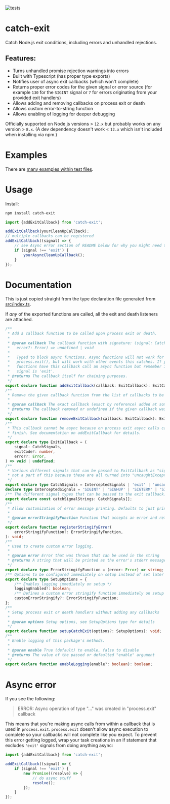 ![tests](https://github.com/electrovir/catch-exit/workflows/tests/badge.svg)

# catch-exit

Catch Node.js exit conditions, including errors and unhandled rejections.

## Features:

-   Turns unhandled promise rejection warnings into errors
-   Built with Typescript (has proper type exports)
-   Notifies user of async exit callbacks (which won't complete)
-   Returns proper error codes for the given signal or error source (for example `130` for the `SIGINT` signal or `7` for errors originating from your provided exit handlers)
-   Allows adding and removing callbacks on process exit or death
-   Allows custom error-to-string function
-   Allows enabling of logging for deeper debugging

Officially supported on Node.js versions > `12.x` but probably works on any version > `8.x`. (A dev dependency doesn't work < `12.x` which isn't included when installing via npm.)

# Examples

There are [many examples within test files](https://github.com/electrovir/catch-exit/tree/master/test).

# Usage

Install:

```sh
npm install catch-exit
```

```javascript
import {addExitCallback} from 'catch-exit';

addExitCallback(yourCleanUpCallback);
// multiple callbacks can be registered
addExitCallback((signal) => {
    // see Async error section of README below for why you might need to do this
    if (signal !== 'exit') {
        yourAsyncCleanUpCallback();
    }
});
```

# Documentation

This is just copied straight from the type declaration file generated from [src/index.ts](https://github.com/electrovir/catch-exit/blob/master/src/index.ts).

If _any_ of the exported functions are called, all the exit and death listeners are attached.

```typescript
/**
 * Add a callback function to be called upon process exit or death.
 *
 * @param callback The callback function with signature: (signal: CatchSignals, exitCode?: number,
 *   error?: Error) => undefined | void
 *
 *   Typed to block async functions. Async functions will not work for 'exit' events, triggered from
 *   process.exit(), but will work with other events this catches. If you wish to perform async
 *   functions have this callback call an async function but remember it won't be awaited if the
 *   signal is 'exit'.
 * @returns The callback itself for chaining purposes.
 */
export declare function addExitCallback(callback: ExitCallback): ExitCallback;
/**
 * Remove the given callback function from the list of callbacks to be called on process exit or death.
 *
 * @param callback The exact callback (exact by reference) added at some earlier point by addExitCallback.
 * @returns The callback removed or undefined if the given callback was not found.
 */
export declare function removeExitCallback(callback: ExitCallback): ExitCallback | undefined;
/**
 * This callback cannot be async because on process exit async calls can't be awaited and won't
 * finish. See documentation on addExitCallback for details.
 */
export declare type ExitCallback = (
    signal: CatchSignals,
    exitCode?: number,
    error?: Error,
) => void | undefined;
/**
 * Various different signals that can be passed to ExitCallback as "signal". "unhandledRejection" is
 * not a part of this because these are all turned into "uncaughtException" errors
 */
export declare type CatchSignals = InterceptedSignals | 'exit' | 'uncaughtException';
declare type InterceptedSignals = 'SIGINT' | 'SIGHUP' | 'SIGTERM' | 'SIGQUIT';
/** The different signal types that can be passed to the exit callback. */
export declare const catchSignalStrings: CatchSignals[];
/**
 * Allow customization of error message printing. Defaults to just printing the stack trace.
 *
 * @param errorStringifyFunction Function that accepts an error and returns a string
 */
export declare function registerStringifyError(
    errorStringifyFunction?: ErrorStringifyFunction,
): void;
/**
 * Used to create custom error logging.
 *
 * @param error Error that was thrown that can be used in the string
 * @returns A string that will be printed as the error's stderr message
 */
export declare type ErrorStringifyFunction = (error: Error) => string;
/** Options to be configured immediately on setup instead of set later by their respective functions. */
export declare type SetupOptions = {
    /** Enables logging immediately on setup */
    loggingEnabled?: boolean;
    /** Defines a custom error stringify function immediately on setup */
    customErrorStringify?: ErrorStringifyFunction;
};
/**
 * Setup process exit or death handlers without adding any callbacks
 *
 * @param options Setup options, see SetupOptions type for details
 */
export declare function setupCatchExit(options?: SetupOptions): void;
/**
 * Enable logging of this package's methods.
 *
 * @param enable True (default) to enable, false to disable
 * @returns The value of the passed or defaulted "enable" argument
 */
export declare function enableLogging(enable?: boolean): boolean;
```

# Async error

If you see the following:

> ERROR: Async operation of type "..." was created in "process.exit" callback

This means that you're making async calls from within a callback that is used in `process.exit`. `process.exit` doesn't allow async execution to complete so your callbacks will not complete like you expect. To prevent this error getting logged, wrap your task creations in an if statement that excludes `'exit'` signals from doing anything async:

```typescript
import {addExitCallback} from 'catch-exit';

addExitCallback((signal) => {
    if (signal !== 'exit') {
        new Promise((resolve) => {
            // do async stuff
            resolve();
        });
    }
});
```
